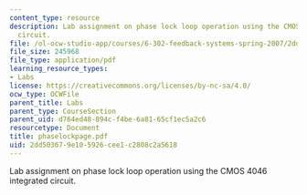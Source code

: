 ```yaml
---
content_type: resource
description: Lab assignment on phase lock loop operation using the CMOS 4046 integrated
  circuit.
file: /ol-ocw-studio-app/courses/6-302-feedback-systems-spring-2007/2dd503679e105926cee1c2808c2a5618_phaselockpage.pdf
file_size: 245968
file_type: application/pdf
learning_resource_types:
- Labs
license: https://creativecommons.org/licenses/by-nc-sa/4.0/
ocw_type: OCWFile
parent_title: Labs
parent_type: CourseSection
parent_uid: d764ed48-894c-f4be-6a81-65cf1ec5a2c6
resourcetype: Document
title: phaselockpage.pdf
uid: 2dd50367-9e10-5926-cee1-c2808c2a5618
---
```

Lab assignment on phase lock loop operation using the CMOS 4046 integrated circuit.